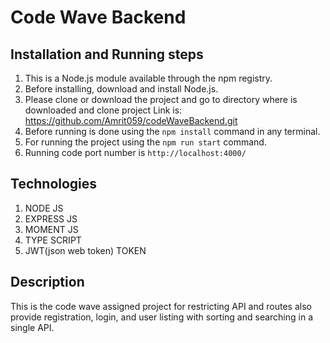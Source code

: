 # Code Wave Backend

## Installation and Running steps
1. This is a Node.js module available through the npm registry.
2. Before installing, download and install Node.js.
3. Please clone or download the project and go to directory where is downloaded and clone project Link is: https://github.com/Amrit059/codeWaveBackend.git
4. Before running is done using the `npm install` command in any terminal.
5. For running the project using the `npm run start` command.
6. Running code port number is `http://localhost:4000/`

## Technologies
1. NODE JS
2. EXPRESS JS
3. MOMENT JS
4. TYPE SCRIPT
5. JWT(json web token) TOKEN

## Description
This is the code wave assigned project for restricting API and routes also provide registration, login, and user listing with sorting and searching in a single API.

